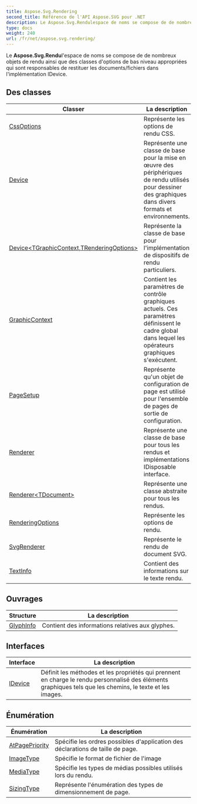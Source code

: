 ```yaml
---
title: Aspose.Svg.Rendering
second_title: Référence de l'API Aspose.SVG pour .NET
description: Le Aspose.Svg.Rendulespace de noms se compose de de nombreux objets de rendu ainsi que des classes doptions de bas niveau appropriées qui sont responsables de restituer les documents/fichiers dans limplémentation IDevice.
type: docs
weight: 240
url: /fr/net/aspose.svg.rendering/
---
```

Le **Aspose.Svg.Rendu**l'espace de noms se compose de de nombreux objets de rendu ainsi que des classes d'options de bas niveau appropriées qui sont responsables de restituer les documents/fichiers dans l'implémentation IDevice.

## Des classes

| Classer | La description |
| --- | --- |
| [CssOptions](./cssoptions/) | Représente les options de rendu CSS. |
| [Device](./device/) | Représente une classe de base pour la mise en œuvre des périphériques de rendu utilisés pour dessiner des graphiques dans divers formats et environnements. |
| [Device&lt;TGraphicContext,TRenderingOptions&gt;](./device-2/) | Représente la classe de base pour l'implémentation de dispositifs de rendu particuliers. |
| [GraphicContext](./graphiccontext/) | Contient les paramètres de contrôle graphiques actuels. Ces paramètres définissent le cadre global dans lequel les opérateurs graphiques s'exécutent. |
| [PageSetup](./pagesetup/) | Représente qu'un objet de configuration de page est utilisé pour l'ensemble de pages de sortie de configuration. |
| [Renderer](./renderer/) | Représente une classe de base pour tous les rendus et implémentations IDisposable interface. |
| [Renderer&lt;TDocument&gt;](./renderer-1/) | Représente une classe abstraite pour tous les rendus. |
| [RenderingOptions](./renderingoptions/) | Représente les options de rendu. |
| [SvgRenderer](./svgrenderer/) | Représente le rendu de document SVG. |
| [TextInfo](./textinfo/) | Contient des informations sur le texte rendu. |
## Ouvrages

| Structure | La description |
| --- | --- |
| [GlyphInfo](./glyphinfo/) | Contient des informations relatives aux glyphes. |
## Interfaces

| Interface | La description |
| --- | --- |
| [IDevice](./idevice/) | Définit les méthodes et les propriétés qui prennent en charge le rendu personnalisé des éléments graphiques tels que les chemins, le texte et les images. |
## Énumération

| Énumération | La description |
| --- | --- |
| [AtPagePriority](./atpagepriority/) | Spécifie les ordres possibles d'application des déclarations de taille de page. |
| [ImageType](./imagetype/) | Spécifie le format de fichier de l'image |
| [MediaType](./mediatype/) | Spécifie les types de médias possibles utilisés lors du rendu. |
| [SizingType](./sizingtype/) | Représente l'énumération des types de dimensionnement de page. |


